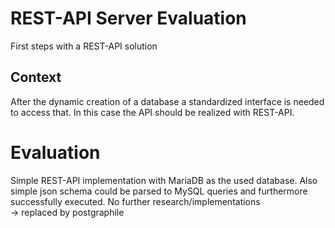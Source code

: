 # REST-API Server Evaluation

First steps with a REST-API solution

## Context

After the dynamic creation of a database a standardized interface is needed to access that.
In this case the API should be realized with REST-API.

# Evaluation

Simple REST-API implementation with MariaDB as the used database.
Also simple json schema could be parsed to MySQL queries and furthermore successfully executed.
No further research/implementations <br>
-> replaced by postgraphile
